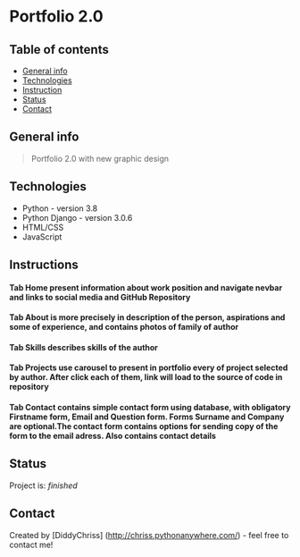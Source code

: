 # Portfolio 2.0

## Table of contents
* [General info](#general-info)
* [Technologies](#technologies)
* [Instruction](#Instructions)
* [Status](#status)
* [Contact](#contact)

## General info
> Portfolio 2.0 with new graphic design 

## Technologies
* Python - version 3.8
* Python Django - version 3.0.6
* HTML/CSS 
* JavaScript 

## Instructions
#### Tab Home present information about work position and navigate nevbar and links to social media and GitHub Repository
#### Tab About is more precisely in description of the person, aspirations and some of experience, and contains photos of family of author
#### Tab Skills describes skills of the author
#### Tab Projects use carousel to present in portfolio every of project selected by author. After click each of them, link will load to the source of code in repository
#### Tab Contact contains simple contact form using database, with obligatory Firstname form, Email and Question form. Forms Surname and Company are optional.The contact form contains options for sending copy of the form to the email adress. Also contains contact details


## Status
Project is: _finished_


## Contact
Created by [DiddyChriss] (http://chriss.pythonanywhere.com/) - feel free to contact me!
